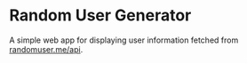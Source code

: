 # Random User Generator

A simple web app for displaying user information fetched from [randomuser.me/api](https://randomuser.me).

